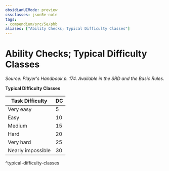 ```yaml
---
obsidianUIMode: preview
cssclasses: json5e-note
tags:
- compendium/src/5e/phb
aliases: ["Ability Checks; Typical Difficulty Classes"]
---
```

# Ability Checks; Typical Difficulty Classes
*Source: Player's Handbook p. 174. Available in the SRD and the Basic Rules.* 

**Typical Difficulty Classes**

| Task Difficulty | DC |
|-----------------|----|
| Very easy | 5 |
| Easy | 10 |
| Medium | 15 |
| Hard | 20 |
| Very hard | 25 |
| Nearly impossible | 30 |
^typical-difficulty-classes